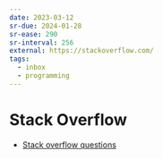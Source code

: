 ```yaml
---
date: 2023-03-12
sr-due: 2024-01-28
sr-ease: 290
sr-interval: 256
external: https://stackoverflow.com/
tags:
  - inbox
  - programming
---
```


# Stack Overflow

- [Stack overflow questions](https://stackoverflow.com/questions)
